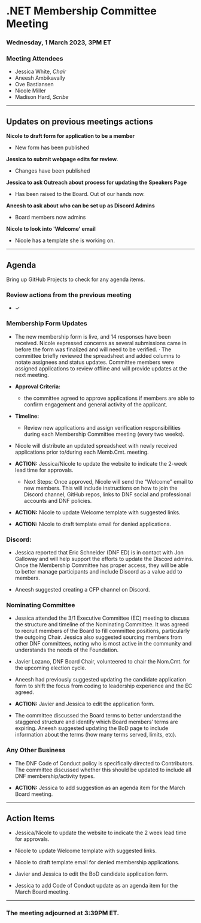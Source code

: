 # .NET Membership Committee Meeting

### Wednesday, 1 March 2023, 3PM ET 

### Meeting Attendees

* Jessica White, *Chair*
* Aneesh Ambikavally
* Ove Bastiansen
* Nicole Miller
* Madison Hard, *Scribe*

---

## Updates on previous meetings actions

**Nicole to draft form for application to be a member**

* New form has been published

**Jessica to submit webpage edits for review.**
    
*  Changes have been published

**Jessica to ask Outreach about process for updating the Speakers Page**

* Has been raised to the Board. Out of our hands now.

**Aneesh to ask about who can be set up as Discord Admins**

* Board members now admins

**Nicole to look into 'Welcome' email**

* Nicole has a template she is working on.

---

## Agenda

Bring up GitHub Projects to check for any agenda items.

### **Review actions from the previous meeting**

- ✓

### **Membership Form Updates**

* The new membership form is live, and 14 responses have been received. Nicole expressed concerns as several submissions came in before the form was finalized and will need to be verified. · The committee briefly reviewed the spreadsheet and added columns to notate assignees and status updates. Committee members were assigned applications to review offline and will provide updates at the next meeting.

* **Approval Criteria:** 
    * the committee agreed to approve applications if members are able to confirm engagement and general activity of the applicant.

* **Timeline:** 
    * Review new applications and assign verification responsibilities during each Membership Committee meeting (every two weeks).

* Nicole will distribute an updated spreadsheet with newly received applications prior to/during each Memb.Cmt. meeting.

* **ACTION:** Jessica/Nicole to update the website to indicate the 2-week lead time for approvals.
    * Next Steps: Once approved, Nicole will send the “Welcome” email to new members. This will include instructions on how to join the Discord channel, GitHub repos, links to DNF social and professional accounts and DNF policies.

* **ACTION:** Nicole to update Welcome template with suggested links.

* **ACTION:** Nicole to draft template email for denied applications.


### **Discord:**

* Jessica reported that Eric Schneider (DNF ED) is in contact with Jon Galloway and will help support the efforts to update the Discord admins. Once the Membership Committee has proper access, they will be able to better manage participants and include Discord as a value add to members.

* Aneesh suggested creating a CFP channel on Discord.

### **Nominating Committee**

* Jessica attended the 3/1 Executive Committee (EC) meeting to discuss the structure and timeline of the Nominating Committee. It was agreed to recruit members of the Board to fill committee positions, particularly the outgoing Chair. Jessica also suggested sourcing members from other DNF committees, noting who is most active in the community and understands the needs of the Foundation.

* Javier Lozano, DNF Board Chair, volunteered to chair the Nom.Cmt. for the upcoming election cycle.

* Aneesh had previously suggested updating the candidate application form to shift the focus from coding to leadership experience and the EC agreed.

* **ACTION:**  Javier and Jessica to edit the application form.

* The committee discussed the Board terms to better understand the staggered structure and identify which Board members’ terms are expiring. Aneesh suggested updating the BoD page to include information about the terms (how many terms served, limits, etc).

### **Any Other Business** 

* The DNF Code of Conduct policy is specifically directed to Contributors. The committee discussed whether this should be updated to include all DNF membership/activity types.

* **ACTION:**  Jessica to add suggestion as an agenda item for the March Board meeting.

---

## Action Items

* Jessica/Nicole to update the website to indicate the 2 week lead time for approvals.

* Nicole to update Welcome template with suggested links.

* Nicole to draft template email for denied membership applications.

* Javier and Jessica to edit the BoD candidate application form.

* Jessica to add Code of Conduct update as an agenda item for the March Board meeting.

---

### The meeting adjourned at 3:39PM ET.